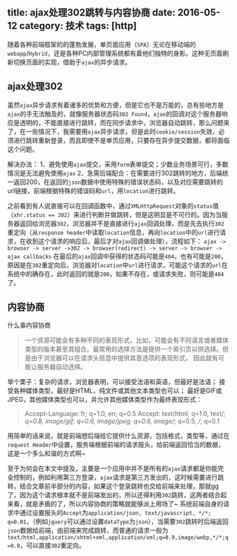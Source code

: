 title: ajax处理302跳转与内容协商
date: 2016-05-12
category: 技术
tags: [http]
---

随着各种前端框架的的蓬勃发展，单页面应用（`SPA`）无论在移动端的`webapp`/`Hybrid`，还是各种PC内部管理系统都有着他们独特的身影。这种无页面刷新切换页面的实现，借助于`ajax`的异步请求。
<!-- more -->
## ajax处理302

虽然`ajax`异步请求有着诸多的优势和方便，但是它也不是万能的，总有些地方是`ajax`的手无法触及的，就像服务器状态码`302 Found`，`ajax`的回调对这个服务器响应是透明的，不能直接进行跳转，而在同步请求中，浏览器自动跳转，那么问题来了，在一些情况下，我需要用`ajax`异步请求，但是此时`cookie/session`失效，必须进行跳转重新登录，而且即使不是单页应用，只要存在异步提交数据，都将面临这个问题。

解决办法：
    1、避免使用`ajax`提交，采用`form`表单提交；少数业务场景可行，多数情况是无法避免使用`ajax`
    2、急需后端配合：在需要进行302跳转的地方，后端统一返回200，在返回的`json`数据中使用特殊的错误状态码，以及对应需要跳转的url链接，前端根据特殊的错误码和`url`，用`location`进行跳转。

之前看到有人说直接可以在回调函数中，通过`XMLHttpRequest`对象的`status`值（`xhr.status == 302`）来进行判断并做跳转，但是这明显是不可行的。因为当服务器返回给浏览器`302`，浏览器并不是直接进行`ajax`回调处理，而是先去执行`302`重定向（从`response header`中读取`location`信息，再向`location`中的`url`进行请求，在收到这个请求的响应后，最后才对`ajax`回调做处理），流程如下：
`ajax -> browser -> server ->302 -> browser(redirect) -> server -> browser -> ajax callbacks`
在最后的`ajax`回调中获得的状态码可能是`404`，也有可能是`200`，原因是在`302`重定向后，浏览器对`location`中`url`进行请求，可能这个请求的`url`在系统中的确存在，此时返回的就是`200`，如果不存在，或请求失败，则可能是`404`了。

## 内容协商
什么事内容协商
> 一个资源可能会有多种不同的表现形式，比如，可能会有不同语言或者媒体类型的版本甚至其组合。最常用的选择方法是提供一个索引页以供选择。但是由于浏览器可以在请求头信息中提供其首选项的表现形式， 因此就有可能让服务器自动选择。

举个栗子：复杂的请求，浏览器表明，可以接受法语和英语，但最好是法语； 接受各种媒体类型，最好是HTML，纯文件或其他文本类型也可以； 最好是GIF或JPEG，其他媒体类型也可以，并允许其他媒体类型作为最终表现形式：
> Accept-Language: fr; q=1.0, en; q=0.5
Accept: text/html; q=1.0, text/*; q=0.8, image/gif; q=0.6, image/jpeg; q=0.6, image/*; q=0.5, */*; q=0.1

用简单的话来说，就是前端想后端给它提供什么资源，包括格式，类型等，通过在`request Header`中设置，服务端根据前端的请求报头，给前端返回恰当的数据，这是一个多么和谐的方式啊~

至于为何会在本文中提及，主要是一个应用中并不是所有的`ajax`请求都是你能完全控制的，例如利用第三方登录，`ajax`请求是第三方发出的，这时候需要进行跳转，结合文章前半部分的内容，如果这个登录跳转也交给前端来处理，那就gg了，因为这个请求根本就不是前端发出的，所以还得利用`302`跳转，这两者结合起来看，就是矛盾的了，所以内容协商的策略就能够派上用场了~
系统前端自身的请求中通过设置报头的`Accept`为`application/json, text/javascript, */*; q=0.01`，（例如`jquery`可以通过设置`dataType`为`json`），当需要`302`跳转时后端返回`json`数据给前端，由前端来完成跳转，而普通的请求一般为`text/html,application/xhtml+xml,application/xml;q=0.9,image/webp,*/*;q=0.8`，可以直接`302`重定向。
